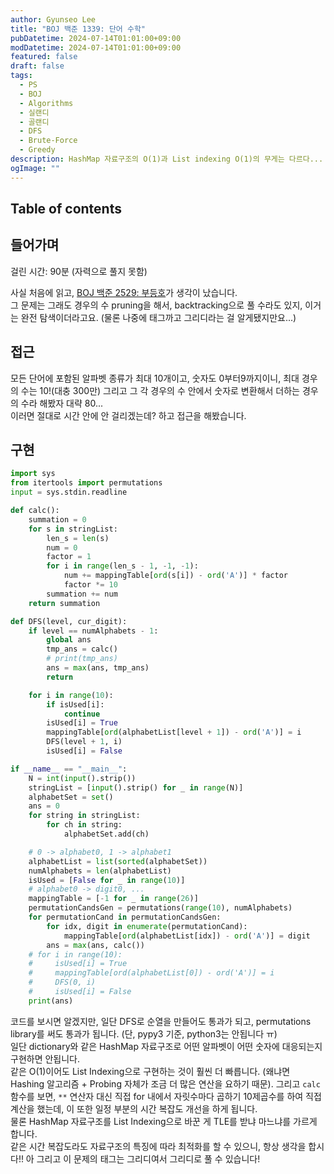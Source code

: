 ```yaml
---
author: Gyunseo Lee
title: "BOJ 백준 1339: 단어 수학"
pubDatetime: 2024-07-14T01:01:00+09:00
modDatetime: 2024-07-14T01:01:00+09:00
featured: false
draft: false
tags:
  - PS
  - BOJ
  - Algorithms
  - 실랜디
  - 골랜디
  - DFS
  - Brute-Force
  - Greedy
description: HashMap 자료구조의 O(1)과 List indexing O(1)의 무게는 다르다...
ogImage: ""
---
```


## Table of contents

## 들어가며

걸린 시간: 90분 (자력으로 풀지 못함)

사실 처음에 읽고, [BOJ 백준 2529: 부등호](boj-2529-부등호.md)가 생각이 났습니다.  
그 문제는 그래도 경우의 수 pruning을 해서, backtracking으로 풀 수라도 있지, 이거는 완전 탐색이더라고요. (물론 나중에 태그까고 그리디라는 걸 알게됐지만요...)

## 접근

모든 단어에 포함된 알파벳 종류가 최대 10개이고, 숫자도 0부터9까지이니, 최대 경우의 수는 10!(대충 300만) 그리고 그 각 경우의 수 안에서 숫자로 변환해서 더하는 경우의 수라 해봤자 대략 80...  
이러면 절대로 시간 안에 안 걸리겠는데? 하고 접근을 해봤습니다.

## 구현

```python
import sys
from itertools import permutations
input = sys.stdin.readline

def calc():
    summation = 0
    for s in stringList:
        len_s = len(s)
        num = 0
        factor = 1
        for i in range(len_s - 1, -1, -1):
            num += mappingTable[ord(s[i]) - ord('A')] * factor
            factor *= 10
        summation += num
    return summation

def DFS(level, cur_digit):
    if level == numAlphabets - 1:
        global ans
        tmp_ans = calc()
        # print(tmp_ans)
        ans = max(ans, tmp_ans)
        return

    for i in range(10):
        if isUsed[i]:
            continue
        isUsed[i] = True
        mappingTable[ord(alphabetList[level + 1]) - ord('A')] = i
        DFS(level + 1, i)
        isUsed[i] = False

if __name__ == "__main__":
    N = int(input().strip())
    stringList = [input().strip() for _ in range(N)]
    alphabetSet = set()
    ans = 0
    for string in stringList:
        for ch in string:
            alphabetSet.add(ch)

    # 0 -> alphabet0, 1 -> alphabet1
    alphabetList = list(sorted(alphabetSet))
    numAlphabets = len(alphabetList)
    isUsed = [False for _ in range(10)]
    # alphabet0 -> digit0, ...
    mappingTable = [-1 for _ in range(26)]
    permutationCandsGen = permutations(range(10), numAlphabets)
    for permutationCand in permutationCandsGen:
        for idx, digit in enumerate(permutationCand):
            mappingTable[ord(alphabetList[idx]) - ord('A')] = digit
        ans = max(ans, calc())
    # for i in range(10):
    #     isUsed[i] = True
    #     mappingTable[ord(alphabetList[0]) - ord('A')] = i
    #     DFS(0, i)
    #     isUsed[i] = False
    print(ans)
```

코드를 보시면 알겠지만, 일단 DFS로 순열을 만들어도 통과가 되고, permutations library를 써도 통과가 됩니다. (단, pypy3 기준, python3는 안됩니다 ㅠ)  
일단 dictionary와 같은 HashMap 자료구조로 어떤 알파벳이 어떤 숫자에 대응되는지 구현하면 안됩니다.  
같은 O(1)이어도 List Indexing으로 구현하는 것이 훨씬 더 빠릅니다. (왜냐면 Hashing 알고리즘 + Probing 자체가 조금 더 많은 연산을 요하기 때문).
그리고 `calc` 함수를 보면, `**` 연산자 대신 직접 for 내에서 자릿수마다 곱하기 10제곱수를 하여 직접 계산을 했는데, 이 또한 일정 부분의 시간 복잡도 개선을 하게 됩니다.  
물론 HashMap 자료구조를 List Indexing으로 바꾼 게 TLE를 받냐 마느냐를 가르게 합니다.  
같은 시간 복잡도라도 자료구조의 특징에 따라 최적화를 할 수 있으니, 항상 생각을 합시다!!
아 그리고 이 문제의 태그는 그리디여서 그리디로 풀 수 있습니다!
